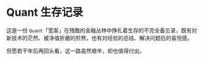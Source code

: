 # Quant 生存记录

这是一份 `Quant`「宽客」在残酷的金融丛林中挣扎着生存的不完全备忘录，既有対新技术的茫然、被净值折磨的煎熬，也有対经验的总结、解决问题后的喜悦感。

但愿若干年后再回头看，这一路虽然艰辛，却也值得付出。


